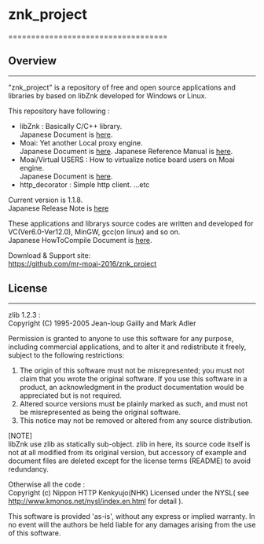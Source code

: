 # znk_project
===================================

## Overview
-----------------------------------

"znk_project" is a repository of free and open source applications and libraries by based on libZnk
developed for Windows or Linux. 

This repository have following :  
* libZnk : Basically C/C++ library.  
  Japanese Document is [here][1].
* Moai: Yet another Local proxy engine.  
  Japanese Document is [here][2].
  Japanese Reference Manual is [here][3].
* Moai/Virtual USERS : How to virtualize notice board users on Moai engine.  
  Japanese Document is [here][4].
* http_decorator : Simple http client.
...etc  

Current version is 1.1.8.  
Japanese Release Note is [here][5]

These applications and librarys source codes are written and developed for VC(Ver6.0-Ver12.0),
MinGW, gcc(on linux) and so on.  
Japanese HowToCompile Document is [here][6].

Download & Support site:  
https://github.com/mr-moai-2016/znk_project


## License
-----------------------------------

zlib 1.2.3 :   
  Copyright (C) 1995-2005 Jean-loup Gailly and Mark Adler  

  Permission is granted to anyone to use this software for any purpose,
  including commercial applications, and to alter it and redistribute it
  freely, subject to the following restrictions:

  1. The origin of this software must not be misrepresented; you must not
     claim that you wrote the original software. If you use this software
     in a product, an acknowledgment in the product documentation would be
     appreciated but is not required.
  2. Altered source versions must be plainly marked as such, and must not be
     misrepresented as being the original software.
  3. This notice may not be removed or altered from any source distribution.

  [NOTE]  
  libZnk use zlib as statically sub-object.
  zlib in here, its source code itself is not at all modified from its original version,
  but accessory of example and document files are deleted except for the license terms
  (README) to avoid redundancy.

Otherwise all the code :  
  Copyright (c) Nippon HTTP Kenkyujo(NHK)
  Licensed under the NYSL( see http://www.kmonos.net/nysl/index.en.html for detail ).


This software is provided 'as-is', without any express or implied warranty.
In no event will the authors be held liable for any damages arising
from the use of this software.


[1]: https://github.com/mr-moai-2016/znk_project/blob/master/src/libZnk/README.md
[2]: https://github.com/mr-moai-2016/znk_project/blob/master/src/moai/README.md
[3]: https://github.com/mr-moai-2016/znk_project/blob/master/src/moai/Reference.md
[4]: https://github.com/mr-moai-2016/znk_project/blob/master/src/virtual_users/VirtualUSERS.md
[5]: https://github.com/mr-moai-2016/znk_project/blob/master/src/ReleaseNote.md
[6]: https://github.com/mr-moai-2016/znk_project/blob/master/src/HowToCompile.md
